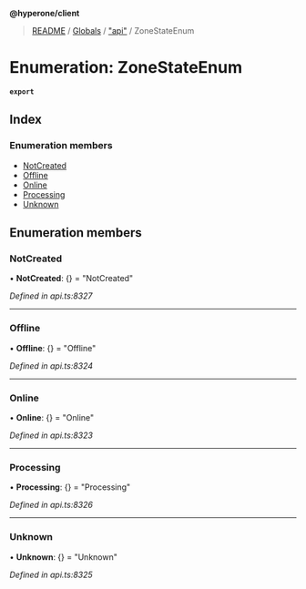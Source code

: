 **@hyperone/client**

> [README](../README.md) / [Globals](../globals.md) / ["api"](../modules/_api_.md) / ZoneStateEnum

# Enumeration: ZoneStateEnum

**`export`** 

## Index

### Enumeration members

* [NotCreated](_api_.zonestateenum.md#notcreated)
* [Offline](_api_.zonestateenum.md#offline)
* [Online](_api_.zonestateenum.md#online)
* [Processing](_api_.zonestateenum.md#processing)
* [Unknown](_api_.zonestateenum.md#unknown)

## Enumeration members

### NotCreated

•  **NotCreated**: {} = "NotCreated"

*Defined in api.ts:8327*

___

### Offline

•  **Offline**: {} = "Offline"

*Defined in api.ts:8324*

___

### Online

•  **Online**: {} = "Online"

*Defined in api.ts:8323*

___

### Processing

•  **Processing**: {} = "Processing"

*Defined in api.ts:8326*

___

### Unknown

•  **Unknown**: {} = "Unknown"

*Defined in api.ts:8325*
